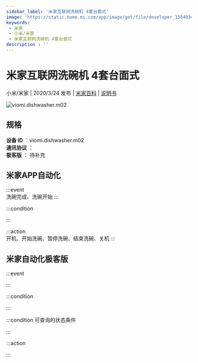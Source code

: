 ```yaml
---
sidebar_label: '米家互联网洗碗机 4套台面式'
image: 'https://static.home.mi.com/app/image/get/file/developer_1564034023iisfpjze.png'
keywords: 
 - 米家
 - 小米/米家
 - 米家互联网洗碗机 4套台面式
description : ''
---
```

# 米家互联网洗碗机 4套台面式

小米/米家 | 2020/3/24 发布 | [米家百科](https://home.mi.com/webapp/content/baike/product/index.html?model=viomi.dishwasher.m02) | [说明书](https://home.mi.com/views/introduction.html?model=viomi.dishwasher.m02&region=cn)

![viomi.dishwasher.m02](https://static.home.mi.com/app/image/get/file/developer_1564034023iisfpjze.png)

## 规格  
> 
**设备 ID** ：viomi.dishwasher.m02  
**通讯协议** ：  
**极客版**  ： 待补充 


## 米家APP自动化  

:::event  
洗碗完成、洗碗开始
:::

:::condition  

:::

:::action   
开机、开始洗碗、暂停洗碗、结束洗碗、关机
:::

## 米家自动化极客版  

:::event  

:::

:::condition  

:::

:::condition 可查询的状态条件  

:::

:::action  

:::

        
